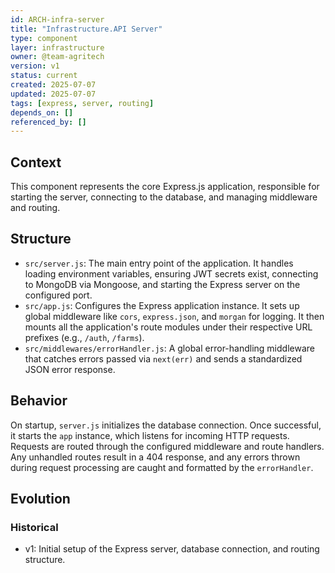 ```yaml
---
id: ARCH-infra-server
title: "Infrastructure.API Server"
type: component
layer: infrastructure
owner: @team-agritech
version: v1
status: current
created: 2025-07-07
updated: 2025-07-07
tags: [express, server, routing]
depends_on: []
referenced_by: []
---
```


## Context
This component represents the core Express.js application, responsible for starting the server, connecting to the database, and managing middleware and routing.

## Structure
- `src/server.js`: The main entry point of the application. It handles loading environment variables, ensuring JWT secrets exist, connecting to MongoDB via Mongoose, and starting the Express server on the configured port.
- `src/app.js`: Configures the Express application instance. It sets up global middleware like `cors`, `express.json`, and `morgan` for logging. It then mounts all the application's route modules under their respective URL prefixes (e.g., `/auth`, `/farms`).
- `src/middlewares/errorHandler.js`: A global error-handling middleware that catches errors passed via `next(err)` and sends a standardized JSON error response.

## Behavior
On startup, `server.js` initializes the database connection. Once successful, it starts the `app` instance, which listens for incoming HTTP requests. Requests are routed through the configured middleware and route handlers. Any unhandled routes result in a 404 response, and any errors thrown during request processing are caught and formatted by the `errorHandler`.

## Evolution
### Historical
- v1: Initial setup of the Express server, database connection, and routing structure.
